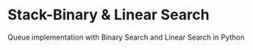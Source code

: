 # Stack-Binary & Linear Search

Queue implementation with Binary Search and Linear Search in Python
